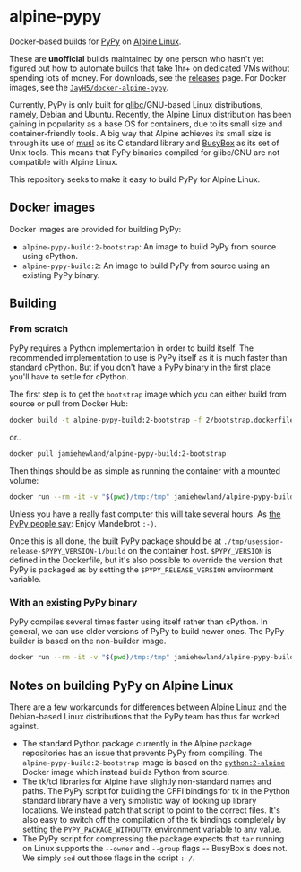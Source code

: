 # alpine-pypy
Docker-based builds for [PyPy](http://pypy.org) on [Alpine Linux](http://www.alpinelinux.org).

These are **unofficial** builds maintained by one person who hasn't yet figured out how to automate builds that take 1hr+ on dedicated VMs without spending lots of money. For downloads, see the [releases](https://github.com/JayH5/alpine-pypy/releases) page. For Docker images, see the [`JayH5/docker-alpine-pypy`](https://github.com/JayH5/docker-alpine-pypy/).

Currently, PyPy is only built for [glibc](https://www.gnu.org/software/libc/)/GNU-based Linux distributions, namely, Debian and Ubuntu. Recently, the Alpine Linux distribution has been gaining in popularity as a base OS for containers, due to its small size and container-friendly tools. A big way that Alpine achieves its small size is through its use of [musl](https://www.musl-libc.org) as its C standard library and [BusyBox](https://busybox.net) as its set of Unix tools. This means that PyPy binaries compiled for glibc/GNU are not compatible with Alpine Linux.

This repository seeks to make it easy to build PyPy for Alpine Linux.

## Docker images
Docker images are provided for building PyPy:

* `alpine-pypy-build:2-bootstrap`: An image to build PyPy from source using cPython.
* `alpine-pypy-build:2`: An image to build PyPy from source using an existing PyPy binary.

## Building
### From scratch
PyPy requires a Python implementation in order to build itself. The recommended implementation to use is PyPy itself as it is much faster than standard cPython. But if you don't have a PyPy binary in the first place you'll have to settle for cPython.

The first step is to get the `bootstrap` image which you can either build from source or pull from Docker Hub:
```sh
docker build -t alpine-pypy-build:2-bootstrap -f 2/bootstrap.dockerfile 2
```
or..
```sh
docker pull jamiehewland/alpine-pypy-build:2-bootstrap
```

Then things should be as simple as running the container with a mounted volume:
```sh
docker run --rm -it -v "$(pwd)/tmp:/tmp" jamiehewland/alpine-pypy-build:2-bootstrap
```

Unless you have a really fast computer this will take several hours. As [the PyPy people say](http://pypy.org/download.html#building-from-source): Enjoy Mandelbrot `:-)`.

Once this is all done, the built PyPy package should be at `./tmp/usession-release-$PYPY_VERSION-1/build` on the container host. `$PYPY_VERSION` is defined in the Dockerfile, but it's also possible to override the version that PyPy is packaged as by setting the `$PYPY_RELEASE_VERSION` environment variable.

### With an existing PyPy binary
PyPy compiles several times faster using itself rather than cPython. In general, we can use older versions of PyPy to build newer ones. The PyPy builder is based on the non-builder image.

```sh
docker run --rm -it -v "$(pwd)/tmp:/tmp" jamiehewland/alpine-pypy-build:2
```

## Notes on building PyPy on Alpine Linux
There are a few workarounds for differences between Alpine Linux and the Debian-based Linux distributions that the PyPy team has thus far worked against.

* The standard Python package currently in the Alpine package repositories has an issue that prevents PyPy from compiling. The `alpine-pypy-build:2-bootstrap` image is based on the [`python:2-alpine`](https://hub.docker.com/_/python/) Docker image which instead builds Python from source.
* The tk/tcl libraries for Alpine have slightly non-standard names and paths. The PyPy script for building the CFFI bindings for tk in the Python standard library have a very simplistic way of looking up library locations. We instead patch that script to point to the correct files. It's also easy to switch off the compilation of the tk bindings completely by setting the `PYPY_PACKAGE_WITHOUTTK` environment variable to any value.
* The PyPy script for compressing the package expects that `tar` running on Linux supports the `--owner` and `--group` flags -- BusyBox's does not. We simply `sed` out those flags in the script `:-/`.
